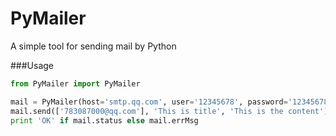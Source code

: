 PyMailer
===
A simple tool for sending mail by Python

###Usage
```python
from PyMailer import PyMailer

mail = PyMailer(host='smtp.qq.com', user='12345678', password='12345678')
mail.send(['783087000@qq.com'], 'This is title', 'This is the content')
print 'OK' if mail.status else mail.errMsg
```